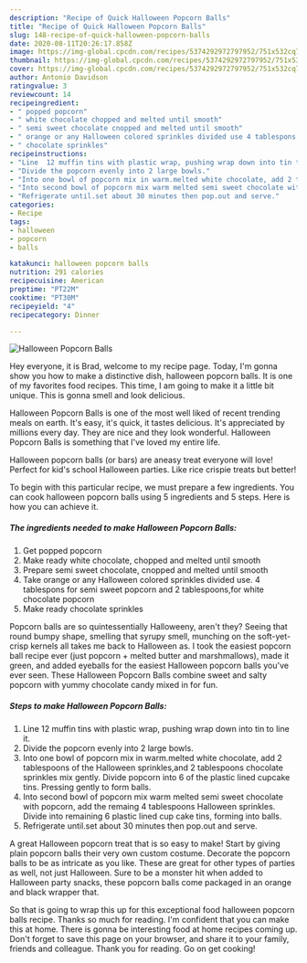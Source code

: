 ```yaml
---
description: "Recipe of Quick Halloween Popcorn Balls"
title: "Recipe of Quick Halloween Popcorn Balls"
slug: 148-recipe-of-quick-halloween-popcorn-balls
date: 2020-08-11T20:26:17.858Z
image: https://img-global.cpcdn.com/recipes/5374292972797952/751x532cq70/halloween-popcorn-balls-recipe-main-photo.jpg
thumbnail: https://img-global.cpcdn.com/recipes/5374292972797952/751x532cq70/halloween-popcorn-balls-recipe-main-photo.jpg
cover: https://img-global.cpcdn.com/recipes/5374292972797952/751x532cq70/halloween-popcorn-balls-recipe-main-photo.jpg
author: Antonio Davidson
ratingvalue: 3
reviewcount: 14
recipeingredient:
- " popped popcorn"
- " white chocolate chopped and melted until smooth"
- " semi sweet chocolate cnopped and melted until smooth"
- " orange or any Halloween colored sprinkles divided use 4 tablespons for semi sweet popcorn and 2 tablespoonsfor white chocolate popcorn"
- " chocolate sprinkles"
recipeinstructions:
- "Line  12 muffin tins with plastic wrap, pushing wrap down into tin to line it."
- "Divide the popcorn evenly into 2 large bowls."
- "Into one bowl of popcorn mix in warm.melted white chocolate, add 2 tablespoons of the Halloween sprinkles,and 2 tablespoons chocolate sprinkles mix gently.  Divide popcorn into 6 of the plastic lined cupcake tins. Pressing gently to form  balls."
- "Into second bowl of popcorn mix warm melted semi sweet chocolate with popcorn, add the remaing 4 tablespoons Halloween sprinkles. Divide into remaining 6 plastic lined cup cake tins, forming into balls."
- "Refrigerate until.set about 30 minutes then pop.out and serve."
categories:
- Recipe
tags:
- halloween
- popcorn
- balls

katakunci: halloween popcorn balls 
nutrition: 291 calories
recipecuisine: American
preptime: "PT22M"
cooktime: "PT30M"
recipeyield: "4"
recipecategory: Dinner

---
```



![Halloween Popcorn Balls](https://img-global.cpcdn.com/recipes/5374292972797952/751x532cq70/halloween-popcorn-balls-recipe-main-photo.jpg)

Hey everyone, it is Brad, welcome to my recipe page. Today, I'm gonna show you how to make a distinctive dish, halloween popcorn balls. It is one of my favorites food recipes. This time, I am going to make it a little bit unique. This is gonna smell and look delicious.

Halloween Popcorn Balls is one of the most well liked of recent trending meals on earth. It's easy, it's quick, it tastes delicious. It's appreciated by millions every day. They are nice and they look wonderful. Halloween Popcorn Balls is something that I've loved my entire life.

Halloween popcorn balls (or bars) are aneasy treat everyone will love! Perfect for kid&#39;s school Halloween parties. Like rice crispie treats but better!


To begin with this particular recipe, we must prepare a few ingredients. You can cook halloween popcorn balls using 5 ingredients and 5 steps. Here is how you can achieve it.

<!--inarticleads1-->

##### The ingredients needed to make Halloween Popcorn Balls:

1. Get  popped popcorn
1. Make ready  white chocolate, chopped and melted until smooth
1. Prepare  semi sweet chocolate, cnopped and melted until smooth
1. Take  orange or any Halloween colored sprinkles divided use. 4 tablespons for semi sweet popcorn and 2 tablespoons,for white chocolate popcorn
1. Make ready  chocolate sprinkles


Popcorn balls are so quintessentially Halloweeny, aren&#39;t they? Seeing that round bumpy shape, smelling that syrupy smell, munching on the soft-yet-crisp kernels all takes me back to Halloween as. I took the easiest popcorn ball recipe ever (just popcorn + melted butter and marshmallows), made it green, and added eyeballs for the easiest Halloween popcorn balls you&#39;ve ever seen. These Halloween Popcorn Balls combine sweet and salty popcorn with yummy chocolate candy mixed in for fun. 

<!--inarticleads2-->

##### Steps to make Halloween Popcorn Balls:

1. Line  12 muffin tins with plastic wrap, pushing wrap down into tin to line it.
1. Divide the popcorn evenly into 2 large bowls.
1. Into one bowl of popcorn mix in warm.melted white chocolate, add 2 tablespoons of the Halloween sprinkles,and 2 tablespoons chocolate sprinkles mix gently.  Divide popcorn into 6 of the plastic lined cupcake tins. Pressing gently to form  balls.
1. Into second bowl of popcorn mix warm melted semi sweet chocolate with popcorn, add the remaing 4 tablespoons Halloween sprinkles. Divide into remaining 6 plastic lined cup cake tins, forming into balls.
1. Refrigerate until.set about 30 minutes then pop.out and serve.


A great Halloween popcorn treat that is so easy to make! Start by giving plain popcorn balls their very own custom costume. Decorate the popcorn balls to be as intricate as you like. These are great for other types of parties as well, not just Halloween. Sure to be a monster hit when added to Halloween party snacks, these popcorn balls come packaged in an orange and black wrapper that. 

So that is going to wrap this up for this exceptional food halloween popcorn balls recipe. Thanks so much for reading. I'm confident that you can make this at home. There is gonna be interesting food at home recipes coming up. Don't forget to save this page on your browser, and share it to your family, friends and colleague. Thank you for reading. Go on get cooking!
